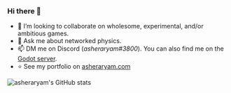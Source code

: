 <!-- <a href="https://app.daily.dev/asheraryam"><img src="https://api.daily.dev/devcards/e1f393ce0c63452286b4060e1099e437.png?r=i6z" align="right" width="400" alt="Kotob's Dev Card"/></a> -->
### Hi there 👋

- 👯 I’m looking to collaborate on wholesome, experimental, and/or ambitious games.
- 💬 Ask me about networked physics.
- 📫 DM me on Discord (*asheraryam#3800*). You can also find me on the [Godot server](https://godotengine.org/community).
- ⭐ See my portfolio on [asheraryam.com](http://asheraryam.com)
<!--
**asheraryam/asheraryam** is a ✨ _special_ ✨ repository because its `README.md` (this file) appears on your GitHub profile.

Here are some ideas to get you started:

- 🔭 I’m currently working on ...
- 🌱 I’m currently learning ...
- 👯 I’m looking to collaborate on ...
- 🤔 I’m looking for help with ...
- 💬 Ask me about ...
- 📫 How to reach me: ...
- 😄 Pronouns: ...
- ⚡ Fun fact: ...
-->
![asheraryam's GitHub stats](https://github-readme-stats.vercel.app/api?username=asheraryam&count_private=true)
<!-- [![Top Langs](https://github-readme-stats.vercel.app/api/top-langs/?username=asheraryam)](https://github.com/anuraghazra/github-readme-stats) -->

